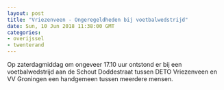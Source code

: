 ```yaml
---
layout: post
title: "Vriezenveen - Ongeregeldheden bij voetbalwedstrijd"
date: Sun, 10 Jun 2018 11:38:00 GMT
categories: 
- overijssel 
- twenterand 
---
```


Op zaterdagmiddag om ongeveer 17.10 uur ontstond er bij een voetbalwedstrijd aan de Schout Doddestraat tussen DETO Vriezenveen en VV Groningen een handgemeen tussen meerdere mensen.
